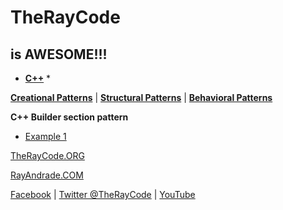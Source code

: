 # TheRayCode
## is AWESOME!!!

* **[C++](../README.md)** * 

**[Creational Patterns](../..Creational/README.md)** | **[Structural Patterns](../../Structural/README.md)** | **[Behavioral Patterns](../../Behavioral/README.md)**


**C++ Builder section pattern**

* [Example 1](./BR1/README.md)


[TheRayCode.ORG](https://www.TheRayCode.org)

[RayAndrade.COM](https://www.RayAndrade.com)


[Facebook](https://www.facebook.com/TheRayCode/) | [Twitter @TheRayCode](https://www.twitter.com/TheRayCode/) | [YouTube](https://www.youtube.com/AndradeRay/)

